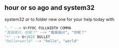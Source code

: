 ## hour or so ago and system32
system32 or to folder new one for your help today with
```win.py
"，" --> U+FF0C FULLWIDTH COMMA
"我很高兴，你呢？" --> "我很高兴", "你呢？"
"•" --> U+2022 BULLET
"hello•world" --> "hello", "world"